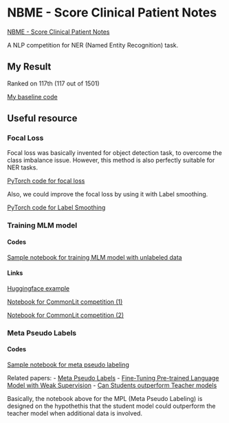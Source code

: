 # NBME - Score Clinical Patient Notes

[NBME - Score Clinical Patient Notes](https://www.kaggle.com/competitions/nbme-score-clinical-patient-notes)

A NLP competition for NER (Named Entity Recognition) task.

## My Result

Ranked on 117th (117 out of 1501)

[My baseline code](./src/NBME%20training.ipynb)

## Useful resource

### Focal Loss

Focal loss was basically invented for object detection task, to overcome the class imbalance issue. However, this method is also perfectly suitable for NER tasks.

[PyTorch code for focal loss](./src/FocalLoss.py)

Also, we could improve the focal loss by using it with Label smoothing.

[PyTorch code for Label Smoothing](./src/SmoothFocalLoss.py)

### Training MLM model

#### Codes

[Sample notebook for training MLM model with unlabeled data](./src/nbme-mlm.ipynb)

#### Links

[Huggingface example](https://github.com/huggingface/transformers/blob/main/examples/pytorch/language-modeling/run_mlm_no_trainer.py)

[Notebook for CommonLit competition (1)](https://www.kaggle.com/code/rhtsingh/commonlit-readability-prize-roberta-torch-itpt)

[Notebook for CommonLit competition (2)](https://www.kaggle.com/code/maunish/clrp-pytorch-roberta-pretrain)

### Meta Pseudo Labels

#### Codes

[Sample notebook for meta pseudo labeling](./src/nbme-meta-pseudo-labels.ipynb)

Related papers:
    - [Meta Pseudo Labels](./resources/Meta%20Pseudo%20Labels.pdf)
    - [Fine-Tuning Pre-trained Language Model with Weak Supervision](./resources/Fine-Tuning%20Pre-trained%20Language%20Model%20with%20Weak%20Supervision.pdf)
    - [Can Students outperform Teacher models](./resources/can_students_outperform_teache.pdf)

Basically, the notebook above for the MPL (Meta Pseudo Labeling) is designed on the hypothethis that the student model could outperform the teacher model when additional data is involved.
